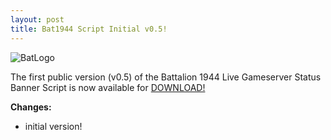 ```yaml
---
layout: post
title: Bat1944 Script Initial v0.5!
---
```

![BatLogo](https://feuersturm.github.io/images/bat_logo.png)

The first public version (v0.5) of the Battalion 1944 Live Gameserver Status Banner Script
is now available for [DOWNLOAD!](https://github.com/FeuerSturm/bat1944serverstatus/releases/tag/v0.5)
<!--more-->
**Changes:**
- initial version!
